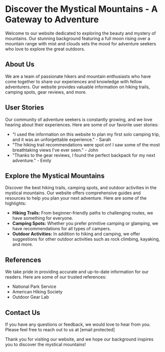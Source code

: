 <!--font:Exo 2-->

# Discover the Mystical Mountains - A Gateway to Adventure

Welcome to our website dedicated to exploring the beauty and mystery of mountains. Our stunning background featuring a full moon rising over a mountain range with mist and clouds sets the mood for adventure seekers who love to explore the great outdoors.

## About Us

We are a team of passionate hikers and mountain enthusiasts who have come together to share our experiences and knowledge with fellow adventurers. Our website provides valuable information on hiking trails, camping spots, gear reviews, and more.

## User Stories

Our community of adventure seekers is constantly growing, and we love hearing about their experiences. Here are some of our favorite user stories:

- "I used the information on this website to plan my first solo camping trip, and it was an unforgettable experience." - Sarah
- "The hiking trail recommendations were spot on! I saw some of the most breathtaking views I've ever seen." - John
- "Thanks to the gear reviews, I found the perfect backpack for my next adventure." - Emily

## Explore the Mystical Mountains

Discover the best hiking trails, camping spots, and outdoor activities in the mystical mountains. Our website offers comprehensive guides and resources to help you plan your next adventure. Here are some of the highlights:

- **Hiking Trails:** From beginner-friendly paths to challenging routes, we have something for everyone.
- **Camping Spots:** Whether you prefer primitive camping or glamping, we have recommendations for all types of campers.
- **Outdoor Activities:** In addition to hiking and camping, we offer suggestions for other outdoor activities such as rock climbing, kayaking, and more.

## References

We take pride in providing accurate and up-to-date information for our readers. Here are some of our trusted references:

- National Park Service
- American Hiking Society
- Outdoor Gear Lab

## Contact Us

If you have any questions or feedback, we would love to hear from you. Please feel free to reach out to us at [email protected]

Thank you for visiting our website, and we hope our background inspires you to discover the mystical mountains!

<!--

Write me content for website with wallpaper which alt text is:

"A photograph of a full moon rising over a mountain range, with mist and clouds adding to the sense of mystery."

The name/title of the page should not be 1:1 copy of the alt text but rather a real content of the website which is using this wallpaper.

- Use markdown format 
- Start with heading
- Heading should be short and concise
- The content should look like a real website 
- The website should not be about the wallpaper, wallpaper is just a related background
- Heading should be contain work "wallpaper" or "background"
- Include real sections like references, contact, user stories, etc. use things relevant to the page purpose.
- Feel free to use structure like headings, bullets, numbering, blockquotes, paragraphs, horizontal lines, etc.
- You can use formatting like bold or _italic_
- You can include UTF-8 emojis
- Links should be only #hash anchors (and you can refer to the document itself)
- Do not include images


---


# Explore the Mystical Mountains - A Wallpaper for Adventure Seekers

Welcome to our website dedicated to exploring the beauty and mystery of mountains. Our wallpaper featuring a full moon rising over a mountain range with mist and clouds is the perfect background for adventure seekers who love to explore the great outdoors.

## About Us

We are a team of passionate hikers and mountain enthusiasts who have come together to share our experiences and knowledge with fellow adventurers. Our website provides valuable information on hiking trails, camping spots, gear reviews, and more.

## User Stories

Our community of adventure seekers is constantly growing, and we love hearing about their experiences. Here are some of our favorite user stories:

- "I used the information on this website to plan my first solo camping trip, and it was an unforgettable experience." - Sarah
- "The hiking trail recommendations were spot on! I saw some of the most breathtaking views I've ever seen." - John
- "Thanks to the gear reviews, I found the perfect backpack for my next adventure." - Emily

## References

We take pride in providing accurate and up-to-date information for our readers. Here are some of our trusted references:

- National Park Service
- American Hiking Society
- Outdoor Gear Lab

## Contact Us

If you have any questions or feedback, we would love to hear from you. Please feel free to reach out to us at [email protected]

Thank you for visiting our website, and we hope our wallpaper inspires you to explore the mystical mountains!


---


Heading should not include word "wallpaper". The website should not be about the wallpaper itself, wallpaper is just a related background, rewrite whole content.


---


# Discover the Mystical Mountains - A Gateway to Adventure

Welcome to our website dedicated to exploring the beauty and mystery of mountains. Our stunning background featuring a full moon rising over a mountain range with mist and clouds sets the mood for adventure seekers who love to explore the great outdoors.

## About Us

We are a team of passionate hikers and mountain enthusiasts who have come together to share our experiences and knowledge with fellow adventurers. Our website provides valuable information on hiking trails, camping spots, gear reviews, and more.

## User Stories

Our community of adventure seekers is constantly growing, and we love hearing about their experiences. Here are some of our favorite user stories:

- "I used the information on this website to plan my first solo camping trip, and it was an unforgettable experience." - Sarah
- "The hiking trail recommendations were spot on! I saw some of the most breathtaking views I've ever seen." - John
- "Thanks to the gear reviews, I found the perfect backpack for my next adventure." - Emily

## Explore the Mystical Mountains

Discover the best hiking trails, camping spots, and outdoor activities in the mystical mountains. Our website offers comprehensive guides and resources to help you plan your next adventure. Here are some of the highlights:

- **Hiking Trails:** From beginner-friendly paths to challenging routes, we have something for everyone.
- **Camping Spots:** Whether you prefer primitive camping or glamping, we have recommendations for all types of campers.
- **Outdoor Activities:** In addition to hiking and camping, we offer suggestions for other outdoor activities such as rock climbing, kayaking, and more.

## References

We take pride in providing accurate and up-to-date information for our readers. Here are some of our trusted references:

- National Park Service
- American Hiking Society
- Outdoor Gear Lab

## Contact Us

If you have any questions or feedback, we would love to hear from you. Please feel free to reach out to us at [email protected]

Thank you for visiting our website, and we hope our background inspires you to discover the mystical mountains!

-->
